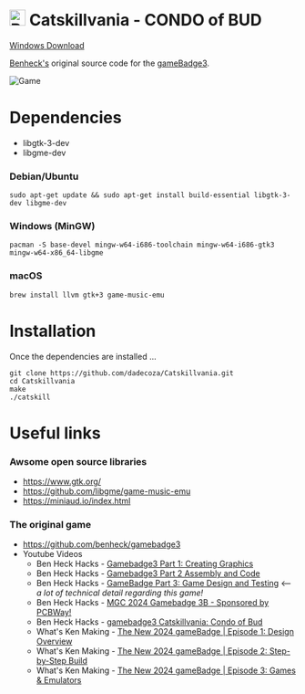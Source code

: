 # <img src="https://raw.githubusercontent.com/dadecoza/Catskillvania/main/UI/Catskillvania.ico" alt="Bud" height="28px" /> Catskillvania - CONDO of BUD

 [Windows Download](https://github.com/dadecoza/Catskillvania/releases/download/seventh/catskill_win64_202404152.zip)

 [Benheck's](https://github.com/benheck) original source code for the [gameBadge3](https://github.com/benheck/gamebadge3).

![Game](https://github.com/dadecoza/Catskillvania/blob/main/UI/Catskill.gif?raw=true)

# Dependencies
* libgtk-3-dev
* libgme-dev

### Debian/Ubuntu
```
sudo apt-get update && sudo apt-get install build-essential libgtk-3-dev libgme-dev
```

### Windows (MinGW)
```
pacman -S base-devel mingw-w64-i686-toolchain mingw-w64-i686-gtk3 mingw-w64-x86_64-libgme
```

### macOS
```
brew install llvm gtk+3 game-music-emu
```

# Installation
Once the dependencies are installed ...
```
git clone https://github.com/dadecoza/Catskillvania.git
cd Catskillvania
make
./catskill
```

# Useful links
### Awsome open source libraries
* https://www.gtk.org/
* https://github.com/libgme/game-music-emu
* https://miniaud.io/index.html
### The original game
* https://github.com/benheck/gamebadge3
* Youtube Videos
  * Ben Heck Hacks - [Gamebadge3 Part 1: Creating Graphics](https://www.youtube.com/watch?v=43q2bR-B3sI)
  * Ben Heck Hacks - [Gamebadge3 Part 2 Assembly and Code](https://www.youtube.com/watch?v=VSEMkjyJ5Pk)
  * Ben Heck Hacks - [GameBadge Part 3: Game Design and Testing](https://www.youtube.com/watch?v=T-2CkQOANOM) <-- *a lot of technical detail regarding this game!*
  * Ben Heck Hacks - [MGC 2024 Gamebadge 3B - Sponsored by PCBWay!](https://www.youtube.com/watch?v=4nOpY00oYIk)
  * Ben Heck Hacks - [gamebadge3 Catskillvania: Condo of Bud](https://www.youtube.com/shorts/jR1i1R3pn3c)
  * What's Ken Making - [The New 2024 gameBadge | Episode 1: Design Overview](https://www.youtube.com/watch?v=2F5WBwUce5I)
  * What's Ken Making - [The New 2024 gameBadge | Episode 2: Step-by-Step Build](https://www.youtube.com/watch?v=bGKaDP4sNoU)
  * What's Ken Making - [The New 2024 gameBadge | Episode 3: Games & Emulators](https://www.youtube.com/watch?v=j67-PjNnY_U)
